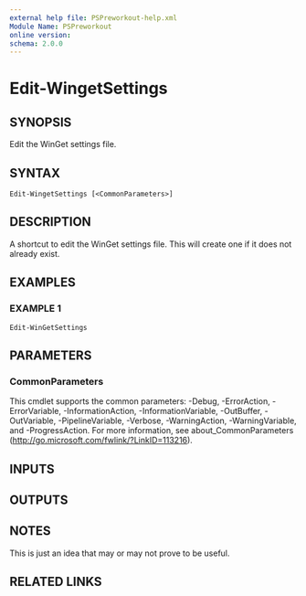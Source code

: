 ```yaml
---
external help file: PSPreworkout-help.xml
Module Name: PSPreworkout
online version:
schema: 2.0.0
---
```


# Edit-WingetSettings

## SYNOPSIS
Edit the WinGet settings file.

## SYNTAX

```
Edit-WingetSettings [<CommonParameters>]
```

## DESCRIPTION
A shortcut to edit the WinGet settings file.
This will create one if it does not already exist.

## EXAMPLES

### EXAMPLE 1
```
Edit-WinGetSettings
```

## PARAMETERS

### CommonParameters
This cmdlet supports the common parameters: -Debug, -ErrorAction, -ErrorVariable, -InformationAction, -InformationVariable, -OutBuffer, -OutVariable, -PipelineVariable, -Verbose, -WarningAction, -WarningVariable, and -ProgressAction. 
For more information, see about_CommonParameters (http://go.microsoft.com/fwlink/?LinkID=113216).

## INPUTS

## OUTPUTS

## NOTES
This is just an idea that may or may not prove to be useful.

## RELATED LINKS
